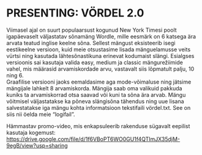 # PRESENTING: VÖRDEL 2.0

Viimasel ajal on suurt populaarsust kogunud New York Timesi poolt igapäevaselt väljastatav sõnamäng Wordle, mille eesmärk on 6 katsega ära arvata teatud inglise keelne sõna. 
Sellest mängust eksisteerib isegi eestikeelne versioon, kuid meie otsustasime lisada mänguelamusse veits vürtsi ning kasutada lähtesõnastikuna erinevat kodumaist slängi. 
Esialgses versioonis  sai kasutaja valida easy, medium ja classic mängurežiimide vahel, mis määrasid arvamiskordade arvu, vastavalt siis lõpmatult palju, 10 ning 6.  
Graafilise versiooni jaoks eemaldasime aga mode-võimaluse ning jätsime mängijale lahkelt 8 arvamiskorda. 
Mängija saab oma valikuid pakkuda kuniks ta arvamiskorrad otsa saavad või kuni ta sõna ära arvab. 
Mängu võitmisel väljastatakse ka põneva slängisõna tähendus ning uue lisana salvestatakse iga mängu kohta informatsioon tekstifaili vördel.txt. See on siis nii öelda meie “logifail”.


Hämmastav promo-video, mis enkapsuleerib rakenduse sügavalt eepilist kasutaja kogemust: https://drive.google.com/file/d/1f6VBoPT6WO0GU1f4QTImJX35djM-9egB/view?usp=sharing

